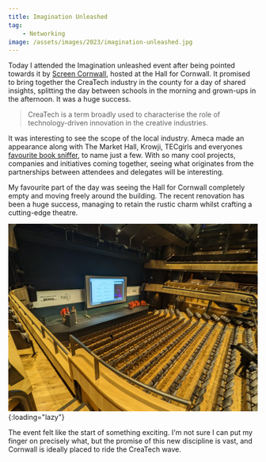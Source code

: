 ```yaml
---
title: Imagination Unleashed
tag:
    - Networking
image: /assets/images/2023/imagination-unleashed.jpg
---
```


Today I attended the Imagination unleashed event after being pointed towards it by [Screen Cornwall](https://www.screencornwall.com/), hosted at the Hall for Cornwall. It promised to bring together the CreaTech industry in the county for a day of shared insights, splitting the day between schools in the morning and grown-ups in the afternoon. It was a huge success.

> CreaTech is a term broadly used to characterise the role of technology-driven innovation in the creative industries.

It was interesting to see the scope of the local industry. Ameca made an appearance along with The Market Hall, Krowji, TECgirls and everyones [favourite book sniffer](https://tonyedwardspz.co.uk/blog/book-sniffing-club/), to name just a few. With so many cool projects, companies and initiatives coming together, seeing what originates from the partnerships between attendees and delegates will be interesting.

My favourite part of the day was seeing the Hall for Cornwall completely empty and moving freely around the building. The recent renovation has been a huge success, managing to retain the rustic charm whilst crafting a cutting-edge theatre.

![The Hall for Cornwall](/assets/images/2023/empty-hall-for-cornwall.jpg "An emmpty hall for cornwall theatre"){:loading="lazy"}

The event felt like the start of something exciting. I'm not sure I can put my finger on precisely what, but the promise of this new discipline is vast, and Cornwall is ideally placed to ride the CreaTech wave.
